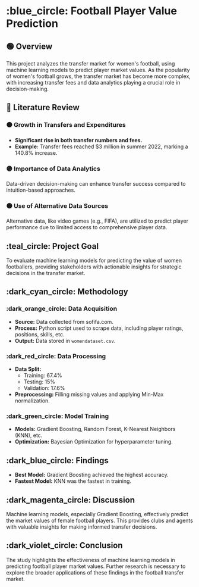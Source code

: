 # :blue_circle: Football Player Value Prediction

## :green_circle: Overview
This project analyzes the transfer market for women's football, using machine learning models to predict player market values. As the popularity of women's football grows, the transfer market has become more complex, with increasing transfer fees and data analytics playing a crucial role in decision-making.

## :red_circle: Literature Review

### :orange_circle: Growth in Transfers and Expenditures
- **Significant rise in both transfer numbers and fees.**
- **Example:** Transfer fees reached $3 million in summer 2022, marking a 140.8% increase.

### :purple_circle: Importance of Data Analytics
Data-driven decision-making can enhance transfer success compared to intuition-based approaches.

### :brown_circle: Use of Alternative Data Sources
Alternative data, like video games (e.g., FIFA), are utilized to predict player performance due to limited access to comprehensive player data.

## :teal_circle: Project Goal
To evaluate machine learning models for predicting the value of women footballers, providing stakeholders with actionable insights for strategic decisions in the transfer market.

## :dark_cyan_circle: Methodology

### :dark_orange_circle: Data Acquisition
- **Source:** Data collected from sofifa.com.
- **Process:** Python script used to scrape data, including player ratings, positions, skills, etc.
- **Output:** Data stored in `womendataset.csv`.

### :dark_red_circle: Data Processing
- **Data Split:**
  - Training: 67.4%
  - Testing: 15%
  - Validation: 17.6%
- **Preprocessing:** Filling missing values and applying Min-Max normalization.

### :dark_green_circle: Model Training
- **Models:** Gradient Boosting, Random Forest, K-Nearest Neighbors (KNN), etc.
- **Optimization:** Bayesian Optimization for hyperparameter tuning.

## :dark_blue_circle: Findings
- **Best Model:** Gradient Boosting achieved the highest accuracy.
- **Fastest Model:** KNN was the fastest in training.

## :dark_magenta_circle: Discussion
Machine learning models, especially Gradient Boosting, effectively predict the market values of female football players. This provides clubs and agents with valuable insights for making informed transfer decisions.

## :dark_violet_circle: Conclusion
The study highlights the effectiveness of machine learning models in predicting football player market values. Further research is necessary to explore the broader applications of these findings in the football transfer market.

